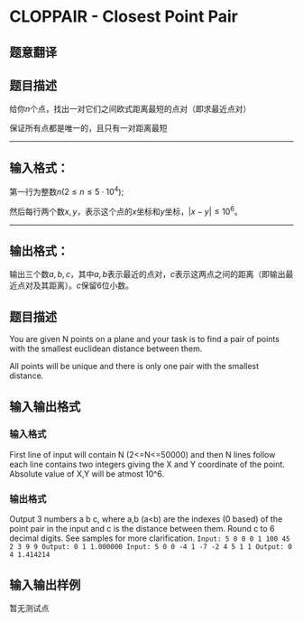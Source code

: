 # CLOPPAIR - Closest Point Pair

## 题意翻译

## 题目描述

给你$n$个点，找出一对它们之间欧式距离最短的点对（即求最近点对）

保证所有点都是唯一的，且只有一对距离最短

***

## 输入格式：

第一行为整数$n(2\leq n\leq 5\cdot10^4)$;

然后每行两个数$x,y$，表示这个点的$x$坐标和$y$坐标，$|x-y|\leq10^6$。

***

## 输出格式：

输出三个数$a,b,c$，其中$a,b$表示最近的点对，$c$表示这两点之间的距离（即输出最近点对及其距离）。$c$保留$6$位小数。

## 题目描述

You are given N points on a plane and your task is to find a pair of points with the smallest euclidean distance between them.

All points will be unique and there is only one pair with the smallest distance.

## 输入输出格式

### 输入格式

First line of input will contain N (2<=N<=50000) and then N lines follow each line contains two integers giving the X and Y coordinate of the point. Absolute value of X,Y will be atmost 10^6.

### 输出格式

Output 3 numbers a b c, where a,b (a<b) are the indexes (0 based) of the point pair in the input and c is the distance between them. Round c to 6 decimal digits. See samples for more clarification. ``` Input: 5 0 0 0 1 100 45 2 3 9 9 Output: 0 1 1.000000 Input: 5 0 0 -4 1 -7 -2 4 5 1 1 Output: 0 4 1.414214 ```

## 输入输出样例

暂无测试点

